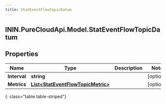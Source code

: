 ```yaml
---
title: StatEventFlowTopicDatum
---
```

## ININ.PureCloudApi.Model.StatEventFlowTopicDatum

## Properties

|Name | Type | Description | Notes|
|------------ | ------------- | ------------- | -------------|
| **Interval** | **string** |  | [optional] |
| **Metrics** | [**List&lt;StatEventFlowTopicMetric&gt;**](StatEventFlowTopicMetric.html) |  | [optional] |
{: class="table table-striped"}


